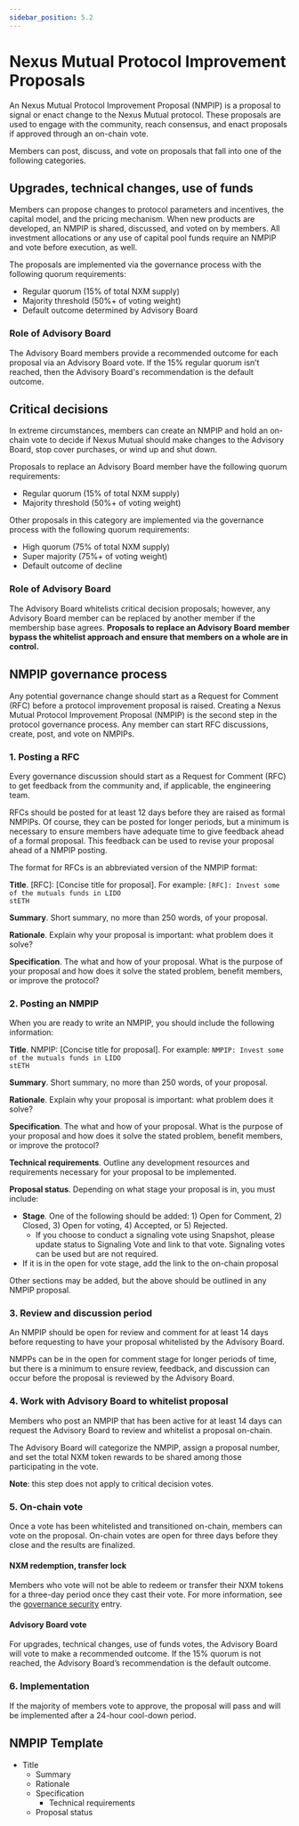 ```yaml
---
sidebar_position: 5.2
---
```


# Nexus Mutual Protocol Improvement Proposals

An Nexus Mutual Protocol Improvement Proposal (NMPIP) is a proposal to signal or enact change to the Nexus Mutual protocol. These proposals are used to engage with the community, reach consensus, and enact proposals if approved through an on-chain vote.

Members can post, discuss, and vote on proposals that fall into one of the following categories. 

## Upgrades, technical changes, use of funds

Members can propose changes to protocol parameters and incentives, the capital model, and the pricing mechanism. When new products are developed, an NMPIP is shared, discussed, and voted on by members. All investment allocations or any use of capital pool funds require an NMPIP and vote before execution, as well.

The proposals are implemented via the governance process with the following quorum requirements:
* Regular quorum (15% of total NXM supply)
* Majority threshold (50%+ of voting weight)
* Default outcome determined by Advisory Board

### Role of Advisory Board

The Advisory Board members provide a recommended outcome for each proposal via an Advisory Board vote. If the 15% regular quorum isn’t reached, then the Advisory Board's recommendation is the default outcome.

## Critical decisions

In extreme circumstances, members can create an NMPIP and hold an on-chain vote to decide if Nexus Mutual should make changes to the Advisory Board, stop cover purchases, or wind up and shut down. 

Proposals to replace an Advisory Board member have the following quorum requirements:
* Regular quorum (15% of total NXM supply)
* Majority threshold (50%+ of voting weight)

Other proposals in this category are implemented via the governance process with the following quorum requirements:
* High quorum (75% of total NXM supply)
* Super majority (75%+ of voting weight)
* Default outcome of decline

### Role of Advisory Board

The Advisory Board whitelists critical decision proposals; however, any Advisory Board member can be replaced by another member if the membership base agrees. **Proposals to replace an Advisory Board member bypass the whitelist approach and ensure that members on a whole are in control.**

## NMPIP governance process

Any potential governance change should start as a Request for Comment (RFC) before a protocol improvement proposal is raised. Creating a Nexus Mutual Protocol Improvement Proposal (NMPIP) is the second step in the protocol governance process. Any member can start RFC discussions, create, post, and vote on NMPIPs.

### 1. Posting a RFC

Every governance discussion should start as a Request for Comment (RFC) to get feedback from the community and, if applicable, the engineering team.

RFCs should be posted for at least 12 days before they are raised as formal NMPIPs. Of course, they can be posted for longer periods, but a minimum is necessary to ensure members have adequate time to give feedback ahead of a formal proposal. This feedback can be used to revise your proposal ahead of a NMPIP posting.

The format for RFCs is an abbreviated version of the NMPIP format:

**Title**. [RFC]: [Concise title for proposal]. For example: <code>[RFC]: Invest some of the mutuals funds in LIDO stETH</code>

**Summary**. Short summary, no more than 250 words, of your proposal.

**Rationale**. Explain why your proposal is important: what problem does it solve?

**Specification**. The what and how of your proposal. What is the purpose of your proposal and how does it solve the stated problem, benefit members, or improve the protocol?

### 2. Posting an NMPIP

When you are ready to write an NMPIP, you should include the following information:

**Title**. NMPIP: [Concise title for proposal]. For example: <code>NMPIP: Invest some of the mutuals funds in LIDO stETH</code>

**Summary**. Short summary, no more than 250 words, of your proposal.

**Rationale**. Explain why your proposal is important: what problem does it solve?

**Specification**. The what and how of your proposal. What is the purpose of your proposal and how does it solve the stated problem, benefit members, or improve the protocol?

**Technical requirements**. Outline any development resources and requirements necessary for your proposal to be implemented.

**Proposal status**. Depending on what stage your proposal is in, you must include:
* **Stage**. One of the following should be added: 1) Open for Comment, 2) Closed, 3) Open for voting, 4) Accepted, or 5) Rejected.
  * If you choose to conduct a signaling vote using Snapshot, please update status to Signaling Vote and link to that vote. Signaling votes can be used but are not required.
* If it is in the open for vote stage, add the link to the on-chain proposal

Other sections may be added, but the above should be outlined in any NMPIP proposal.

### 3. Review and discussion period

An NMPIP should be open for review and comment for at least 14 days before requesting to have your proposal whitelisted by the Advisory Board.

NMPPs can be in the open for comment stage for longer periods of time, but there is a minimum to ensure review, feedback, and discussion can occur before the proposal is reviewed by the Advisory Board.

### 4. Work with Advisory Board to whitelist proposal


Members who post an NMPIP that has been active for at least 14 days can request the Advisory Board to review and whitelist a proposal on-chain.

The Advisory Board will categorize the NMPIP, assign a proposal number, and set the total NXM token rewards to be shared among those participating in the vote.

**Note**: this step does not apply to critical decision votes. 

### 5. On-chain vote

Once a vote has been whitelisted and transitioned on-chain, members can vote on the proposal. On-chain votes are open for three days before they close and the results are finalized.

#### NXM redemption, transfer lock

Members who vote will not be able to redeem or transfer their NXM tokens for a three-day period once they cast their vote. For more information, see the [governance security](/governance/#governance-security) entry.

#### Advisory Board vote

For upgrades, technical changes, use of funds votes, the Advisory Board will vote to make a recommended outcome. If the 15% quorum is not reached, the Advisory Board’s recommendation is the default outcome.

### 6. Implementation

If the majority of members vote to approve, the proposal will pass and will be implemented after a 24-hour cool-down period.

## NMPIP Template

* Title
  * Summary
  * Rationale
  * Specification
    * Technical requirements
  * Proposal status
